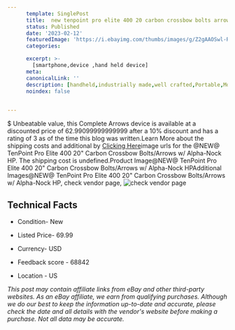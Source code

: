 ```yaml
---
      template: SinglePost
      title:  new tenpoint pro elite 400 20 carbon crossbow bolts arrows w alpha nock hp
      status: Published
      date: '2023-02-12'
      featuredImage: 'https://i.ebayimg.com/thumbs/images/g/Z2gAAOSwl-Rij7-u/s-l225.jpg'
      categories: 

      excerpt: >-
        [smartphone,device ,hand held device]
      meta:
      canonicalLink: ''
      description: [handheld,industrially made,well crafted,Portable,Mobile,Compact,Convenient,Lightweight,Maneuverable,Man-portable,Miniature,Carriable,Hand-held,Light,Holdable,Transportable,Mobile device,Pocket-sized,On-the-go,Wireless,Cordless,Compact size,Convenient size, smartphone,device ,hand held device]
      noindex: false

        
---
```

$
    Unbeatable value, this Complete Arrows device is available at a discounted price of 62.99099999999999 after a 10% discount and has a rating of 3 as of the time this blog was written.Learn More about the shipping costs and additional by [Clicking Here](https://www.ebay.com/itm/225362935315?hash=item3478ad7e13%3Ag%3AZ2gAAOSwl-Rij7-u&mkevt=1&mkcid=1&mkrid=711-53200-19255-0&campid=%253CePNCampaignId%253E&customid=%253CreferenceId%253E&toolid=10049)image urls for the @NEW@ TenPoint Pro Elite 400 20" Carbon Crossbow Bolts/Arrows w/ Alpha-Nock HP. The shipping cost is undefined.Product Image@NEW@ TenPoint Pro Elite 400 20" Carbon Crossbow Bolts/Arrows w/ Alpha-Nock HPAdditional Images@NEW@ TenPoint Pro Elite 400 20" Carbon Crossbow Bolts/Arrows w/ Alpha-Nock HP, check vendor page, ![check vendor page](https://origin-galleryplus.ebayimg.com/ws/web/225362935315_2_0_1/225x225.jpg,https://origin-galleryplus.ebayimg.com/ws/web/225362935315_3_0_1/225x225.jpg,https://origin-galleryplus.ebayimg.com/ws/web/225362935315_4_0_1/225x225.jpg,https://origin-galleryplus.ebayimg.com/ws/web/225362935315_5_0_1/225x225.jpg)
    
    

 ## Technical Facts 



     
      

 - Condition- New 


      

 - Listed Price- 69.99 


      

 - Currency- USD 


      

 - Feedback score - 68842 


      

 - Location - US 


      
      

 *_This post may contain affiliate links from eBay and other third-party websites. As an eBay affiliate, we earn from qualifying purchases. Although we do our best to keep the information up-to-date and accurate, please check the date and all details with the vendor's website before making a purchase. Not all data may be accurate._*



    
    
    
    
    